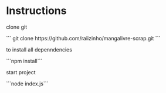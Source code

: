 <h1>Instructions</h1>

<p>clone git</p>
```
git clone https://github.com/raiizinho/mangalivre-scrap.git
```

<p>to install all depenndencies </p>
```npm install```

<p>start project</p>
```node index.js```
